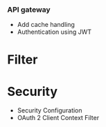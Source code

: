 ### API gateway 
+ Add cache handling 
+ Authentication using JWT 



# Filter





# Security 
+ Security Configuration 
+ OAuth 2 Client Context Filter 